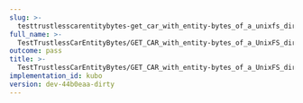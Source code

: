 ```yaml
---
slug: >-
  testtrustlesscarentitybytes-get_car_with_entity-bytes_of_a_unixfs_directory_(accept_header)-header_etag
full_name: >-
  TestTrustlessCarEntityBytes/GET_CAR_with_entity-bytes_of_a_UnixFS_directory_(Accept_Header)/Header_Etag
outcome: pass
title: >-
  TestTrustlessCarEntityBytes/GET_CAR_with_entity-bytes_of_a_UnixFS_directory_(Accept_Header)/Header_Etag
implementation_id: kubo
version: dev-44b0eaa-dirty
---
```


